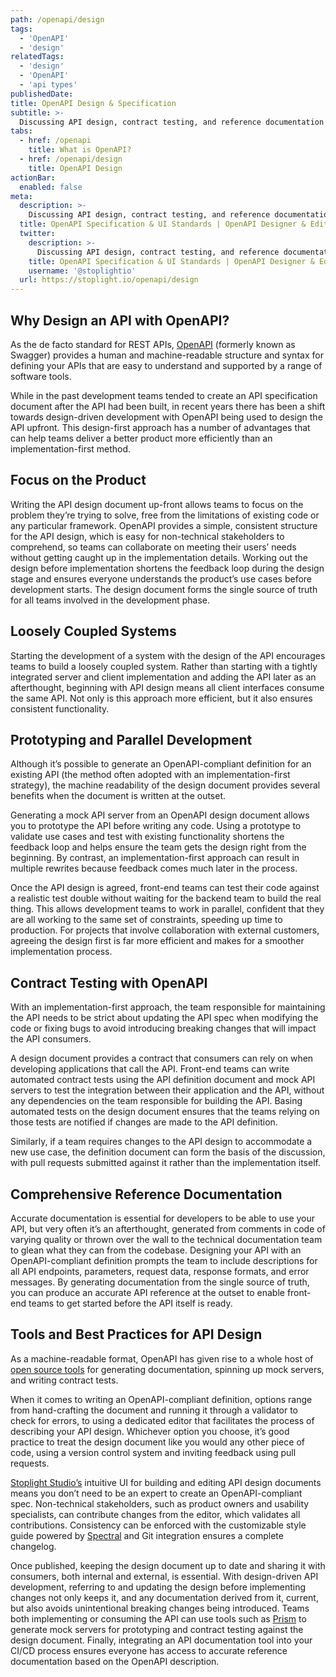 ```yaml
---
path: /openapi/design
tags:
  - 'OpenAPI'
  - 'design'
relatedTags:
  - 'design'
  - 'OpenAPI'
  - 'api types'
publishedDate:
title: OpenAPI Design & Specification
subtitle: >-
  Discussing API design, contract testing, and reference documentation using the OpenAPI specification standard.
tabs:
  - href: /openapi
    title: What is OpenAPI?
  - href: /openapi/design
    title: OpenAPI Design
actionBar:
  enabled: false
meta:
  description: >-
    Discussing API design, contract testing, and reference documentation using the OpenAPI specification standard.
  title: OpenAPI Specification & UI Standards | OpenAPI Designer & Editor
  twitter:
    description: >-
      Discussing API design, contract testing, and reference documentation using the OpenAPI specification standard.
    title: OpenAPI Specification & UI Standards | OpenAPI Designer & Editor
    username: '@stoplightio'
  url: https://stoplight.io/openapi/design
---
```


## Why Design an API with OpenAPI?

As the de facto standard for REST APIs, [OpenAPI](http://www.stoplight.io/openapi) (formerly known as Swagger) provides
a human and machine-readable structure and syntax for defining your APIs that are easy to understand and supported by a
range of software tools.

While in the past development teams tended to create an API specification document after the API had been built, in
recent years there has been a shift towards design-driven development with OpenAPI being used to design the API upfront.
This design-first approach has a number of advantages that can help teams deliver a better product more efficiently than
an implementation-first method.

## Focus on the Product

Writing the API design document up-front allows teams to focus on the problem they’re trying to solve, free from the
limitations of existing code or any particular framework. OpenAPI provides a simple, consistent structure for the API
design, which is easy for non-technical stakeholders to comprehend, so teams can collaborate on meeting their users’
needs without getting caught up in the implementation details. Working out the design before implementation shortens the
feedback loop during the design stage and ensures everyone understands the product’s use cases before development
starts. The design document forms the single source of truth for all teams involved in the development phase.

## Loosely Coupled Systems

Starting the development of a system with the design of the API encourages teams to build a loosely coupled system.
Rather than starting with a tightly integrated server and client implementation and adding the API later as an
afterthought, beginning with API design means all client interfaces consume the same API. Not only is this approach more
efficient, but it also ensures consistent functionality.

## Prototyping and Parallel Development

Although it’s possible to generate an OpenAPI-compliant definition for an existing API (the method often adopted with an
implementation-first strategy), the machine readability of the design document provides several benefits when the
document is written at the outset.

Generating a mock API server from an OpenAPI design document allows you to prototype the API before writing any code.
Using a prototype to validate use cases and test with existing functionality shortens the feedback loop and helps ensure
the team gets the design right from the beginning. By contrast, an implementation-first approach can result in multiple
rewrites because feedback comes much later in the process.

Once the API design is agreed, front-end teams can test their code against a realistic test double without waiting for
the backend team to build the real thing. This allows development teams to work in parallel, confident that they are all
working to the same set of constraints, speeding up time to production. For projects that involve collaboration with
external customers, agreeing the design first is far more efficient and makes for a smoother implementation process.

## Contract Testing with OpenAPI

With an implementation-first approach, the team responsible for maintaining the API needs to be strict about updating
the API spec when modifying the code or fixing bugs to avoid introducing breaking changes that will impact the API
consumers.

A design document provides a contract that consumers can rely on when developing applications that call the API.
Front-end teams can write automated contract tests using the API definition document and mock API servers to test the
integration between their application and the API, without any dependencies on the team responsible for building the
API. Basing automated tests on the design document ensures that the teams relying on those tests are notified if changes
are made to the API definition.

Similarly, if a team requires changes to the API design to accommodate a new use case, the definition document can form
the basis of the discussion, with pull requests submitted against it rather than the implementation itself.

## Comprehensive Reference Documentation

Accurate documentation is essential for developers to be able to use your API, but very often it’s an afterthought,
generated from comments in code of varying quality or thrown over the wall to the technical documentation team to glean
what they can from the codebase. Designing your API with an OpenAPI-compliant definition prompts the team to include
descriptions for all API endpoints, parameters, request data, response formats, and error messages. By generating
documentation from the single source of truth, you can produce an accurate API reference at the outset to enable
front-end teams to get started before the API itself is ready.

## Tools and Best Practices for API Design

As a machine-readable format, OpenAPI has given rise to a whole host of
[open source tools](https://github.com/OAI/OpenAPI-Specification/blob/master/IMPLEMENTATIONS.md) for generating
documentation, spinning up mock servers, and writing contract tests.

When it comes to writing an OpenAPI-compliant definition, options range from hand-crafting the document and running it
through a validator to check for errors, to using a dedicated editor that facilitates the process of describing your API
design. Whichever option you choose, it’s good practice to treat the design document like you would any other piece of
code, using a version control system and inviting feedback using pull requests.

[Stoplight Studio’s](https://stoplight.io/studio/) intuitive UI for building and editing API design documents means you
don’t need to be an expert to create an OpenAPI-compliant spec. Non-technical stakeholders, such as product owners and
usability specialists, can contribute changes from the editor, which validates all contributions. Consistency can be
enforced with the customizable style guide powered by [Spectral](https://stoplight.io/open-source/spectral/) and Git
integration ensures a complete changelog.

Once published, keeping the design document up to date and sharing it with consumers, both internal and external, is
essential. With design-driven API development, referring to and updating the design before implementing changes not only
keeps it, and any documentation derived from it, current, but also avoids unintentional breaking changes being
introduced. Teams both implementing or consuming the API can use tools such as
[Prism](https://stoplight.io/open-source/prism/) to generate mock servers for prototyping and contract testing against
the design document. Finally, integrating an API documentation tool into your CI/CD process ensures everyone has access
to accurate reference documentation based on the OpenAPI description.

